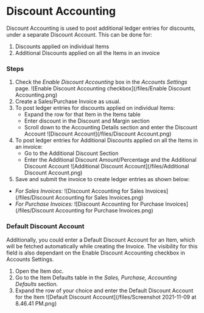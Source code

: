 
# Discount Accounting



Discount Accounting is used to post additional ledger entries for discounts, under a separate Discount Account. This can be done for:


1. Discounts applied on individual Items
2. Additional Discounts applied on all the Items in an invoice


### Steps


1. Check the *Enable Discount Accounting* box in the *Accounts Settings* page.
![Enable Discount Accounting checkbox](/files/Enable Discount Accounting.png)
2. Create a Sales/Purchase Invoice as usual.
3. To post ledger entries for discounts applied on individual Items:
	* Expand the row for that Item in the Items table
	* Enter discount in the Discount and Margin section
	* Scroll down to the Accounting Details section and enter the Discount Account
	![Discount Account](/files/Discount Account.png)
4. To post ledger entries for Additional Discounts applied on all the Items in an invoice:
	* Go to the Additional Discount Section
	* Enter the Additional Discount Amount/Percentage and the Additional Discount Account
	![Additional Discount Account](/files/Additional Discount Account.png)
5. Save and submit the invoice to create ledger entries as shown below:


* *For Sales Invoices:*
![Discount Accounting for Sales Invoices](/files/Discount Accounting for Sales Invoices.png)
* *For Purchase Invoices:*
![Discount Accounting for Purchase Invoices](/files/Discount Accounting for Purchase Invoices.png)


### Default Discount Account


Additionally, you could enter a Default Discount Account for an Item, which will be fetched automatically while creating the Invoice. The visibility for this field is also dependant on the Enable Discount Accounting checkbox in Accounts Settings.


1. Open the Item doc.
2. Go to the Item Defaults table in the *Sales, Purchase, Accounting Defaults* section.
3. Expand the row of your choice and enter the Default Discount Account for the Item
![Default Discount Account](/files/Screenshot 2021-11-09 at 8.46.41 PM.png)




